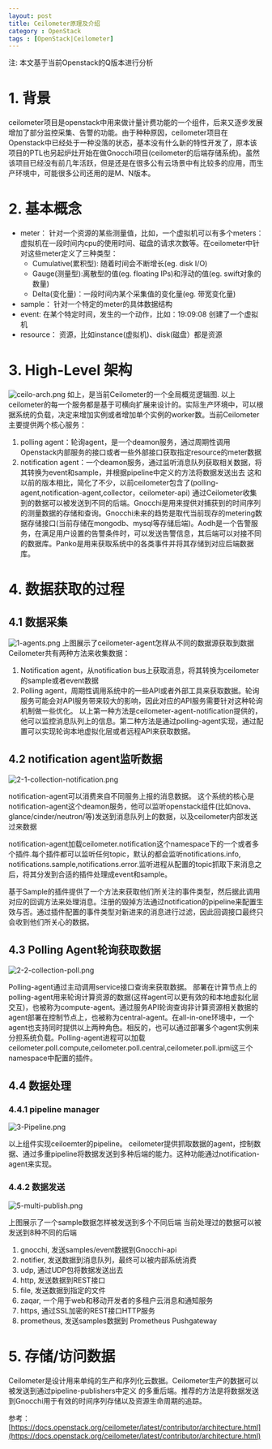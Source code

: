 ```yaml
---
layout: post
title: Ceilometer原理及介绍
category : OpenStack
tags : [OpenStack|Ceilometer]
---
```

注: 本文基于当前Openstack的Q版本进行分析

# 1. 背景
ceilometer项目是openstack中用来做计量计费功能的一个组件，后来又逐步发展增加了部分监控采集、告警的功能。由于种种原因，ceilometer项目在Openstack中已经处于一种没落的状态，基本没有什么新的特性开发了，原本该项目的PTL也另起炉灶开始在做Gnocchi项目(ceilometer的后端存储系统)。虽然该项目已经没有前几年活跃，但是还是在很多公有云场景中有比较多的应用，而生产环境中，可能很多公司还用的是M、N版本。

# 2. 基本概念
* meter：
针对一个资源的某些测量值，比如，一个虚拟机可以有多个meters：虚拟机在一段时间内cpu的使用时间、磁盘的请求次数等。在ceilometer中针对这些meter定义了三种类型：
   * Cumulative(累积型): 随着时间会不断增长(eg. disk I/O)
   * Gauge(测量型):离散型的值(eg. floating IPs)和浮动的值(eg. swift对象的数量)
   * Delta(变化量)：一段时间内某个采集值的变化量(eg. 带宽变化量)
* sample：
针对一个特定的meter的具体数据结构
* event:
在某个特定时间，发生的一个动作，比如：19:09:08 创建了一个虚拟机
* resource：
资源，比如instance(虚拟机)、disk(磁盘）都是资源

# 3. High-Level 架构
![ceilo-arch.png](https://upload-images.jianshu.io/upload_images/13183512-ee19f3fef5f4c1e4.png?imageMogr2/auto-orient/strip%7CimageView2/2/w/1240)
如上，是当前Ceilometer的一个全局概览逻辑图.
以上ceilometer的每一个服务都是基于可横向扩展来设计的。实际生产环境中，可以根据系统的负载，决定来增加实例或者增加单个实例的worker数。当前Ceilometer主要提供两个核心服务：
1. polling agent：轮询agent，是一个deamon服务，通过周期性调用Openstack内部服务的接口或者一些外部接口获取指定resource的meter数据
2. notification agent：一个deamon服务，通过监听消息队列获取相关数据，将其转换为event和sample，并根据pipeline中定义的方法将数据发送出去
这和以前的版本相比，简化了不少，以前ceilometer包含了(polling-agent,notification-agent,collector，ceilometer-api)
通过Ceilometer收集到的数据可以被发送到不同的后端。Gnocchi是用来提供对捕获到的时间序列的测量数据的存储和查询。Gnocchi未来的趋势是取代当前现存的metering数据存储接口(当前存储在mongodb、mysql等存储后端)。Aodh是一个告警服务，在满足用户设置的告警条件时，可以发送告警信息，其后端可以对接不同的数据库。Panko是用来获取系统中的各类事件并将其存储到对应后端数据库。

# 4. 数据获取的过程
## 4.1 数据采集
![1-agents.png](https://upload-images.jianshu.io/upload_images/13183512-6ef518aa9bf68952.png?imageMogr2/auto-orient/strip%7CimageView2/2/w/1240)
上图展示了ceilometer-agent怎样从不同的数据源获取到数据
Ceilometer共有两种方法来收集数据：
1. Notification agent，从notification bus上获取消息，将其转换为ceilometer的sample或者event数据
2. Polling agent，周期性调用系统中的一些API或者外部工具来获取数据。轮询服务可能会对API服务带来较大的影响，因此对应的API服务需要针对这种轮询机制做一些优化。
以上第一种方法是ceilometer-agent-notification提供的，他可以监控消息队列上的信息。第二种方法是通过polling-agent实现，通过配置可以实现轮询本地虚拟化层或者远程API来获取数据。

## 4.2 notification agent监听数据
![2-1-collection-notification.png](https://upload-images.jianshu.io/upload_images/13183512-3974af1bb890721c.png?imageMogr2/auto-orient/strip%7CimageView2/2/w/1240)

notification-agent可以消费来自不同服务上报的消息数据。
这个系统的核心是notification-agent这个deamon服务，他可以监听openstack组件(比如nova、glance/cinder/neutron/等)发送到消息队列上的数据，以及ceilometer内部发送过来数据

notification-agent加载ceilometer.notification这个namespace下的一个或者多个插件.每个插件都可以监听任何topic，默认的都会监听notifications.info, notifications.sample,notifications.error.监听进程从配置的topic抓取下来消息之后，将其分发到合适的插件处理成event和sample。

基于Sample的插件提供了一个方法来获取他们所关注的事件类型，然后据此调用对应的回调方法来处理消息。注册的毁掉方法通过notification的pipeline来配置生效与否。通过插件配置的事件类型对新进来的消息进行过滤，因此回调接口最终只会收到他们所关心的数据。

## 4.3 Polling Agent轮询获取数据
![2-2-collection-poll.png](https://upload-images.jianshu.io/upload_images/13183512-db18bd685ce39acd.png?imageMogr2/auto-orient/strip%7CimageView2/2/w/1240)

Polling-agent通过主动调用service接口查询来获取数据。
部署在计算节点上的polling-agent用来轮询计算资源的数据(这样agent可以更有效的和本地虚拟化层交互)，也被称为compute-agent。通过服务API轮询查询非计算资源相关数据的agent部署在控制节点上，也被称为central-agent。在all-in-one环境中，一个agent也支持同时提供以上两种角色。相反的，也可以通过部署多个agent实例来分担系统负载。Polling-agent进程可以加载ceilometer.poll.compute,ceilometer.poll.central,ceilometer.poll.ipmi这三个namespace中配置的插件。

## 4.4 数据处理
### 4.4.1 pipeline manager
![3-Pipeline.png](https://upload-images.jianshu.io/upload_images/13183512-c7597e74d3dd1752.png?imageMogr2/auto-orient/strip%7CimageView2/2/w/1240)

以上组件实现ceiloemter的pipeline。
ceilometer提供抓取数据的agent，控制数据、通过多重pipeline将数据发送到多种后端的能力。这种功能通过notification-agent来实现。

### 4.4.2 数据发送
![5-multi-publish.png](https://upload-images.jianshu.io/upload_images/13183512-99d302d197fbdbdc.png?imageMogr2/auto-orient/strip%7CimageView2/2/w/1240)

上图展示了一个sample数据怎样被发送到多个不同后端
当前处理过的数据可以被发送到8种不同的后端

1. gnocchi, 发送samples/event数据到Gnocchi-api
2. notifier, 发送数据到消息队列，最终可以被内部系统消费
3. udp, 通过UDP包将数据发送出去
4. http, 发送数据到REST接口
5. file, 发送数据到指定的文件
6. zaqar, 一个用于web和移动开发者的多租户云消息和通知服务
7. https, 通过SSL加密的REST接口HTTP服务
8. prometheus, 发送samples数据到 Prometheus Pushgateway

# 5. 存储/访问数据
Ceilometer是设计用来单纯的生产和序列化云数据。Ceilometer生产的数据可以被发送到通过pipeline-publishers中定义 的多重后端。推荐的方法是将数据发送到Gnocchi用于有效的时间序列存储以及资源生命周期的追踪。

参考：
[https://docs.openstack.org/ceilometer/latest/contributor/architecture.html](https://docs.openstack.org/ceilometer/latest/contributor/architecture.html)

